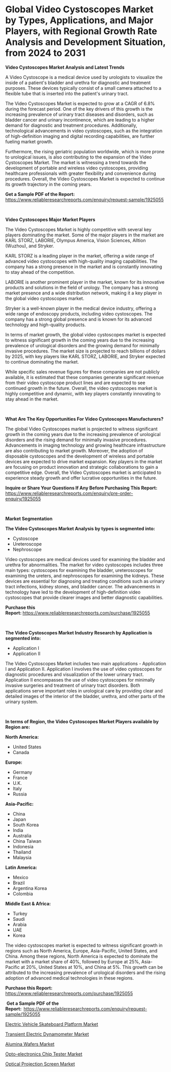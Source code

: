 <p><h1>Global Video Cystoscopes Market by Types, Applications, and Major Players, with Regional Growth Rate Analysis and Development Situation, from 2024 to 2031</h1></p><p><strong>Video Cystoscopes Market Analysis and Latest Trends</strong></p>
<p><p>A Video Cystoscope is a medical device used by urologists to visualize the inside of a patient's bladder and urethra for diagnostic and treatment purposes. These devices typically consist of a small camera attached to a flexible tube that is inserted into the patient's urinary tract.</p><p>The Video Cystoscopes Market is expected to grow at a CAGR of 6.8% during the forecast period. One of the key drivers of this growth is the increasing prevalence of urinary tract diseases and disorders, such as bladder cancer and urinary incontinence, which are leading to a higher demand for diagnostic and treatment procedures. Additionally, technological advancements in video cystoscopes, such as the integration of high-definition imaging and digital recording capabilities, are further fueling market growth.</p><p>Furthermore, the rising geriatric population worldwide, which is more prone to urological issues, is also contributing to the expansion of the Video Cystoscopes Market. The market is witnessing a trend towards the development of portable and wireless video cystoscopes, providing healthcare professionals with greater flexibility and convenience during procedures. Overall, the Video Cystoscopes Market is expected to continue its growth trajectory in the coming years.</p></p>
<p><strong>Get a Sample PDF of the Report:&nbsp;</strong> <a href="https://www.reliableresearchreports.com/enquiry/request-sample/1925055">https://www.reliableresearchreports.com/enquiry/request-sample/1925055</a></p>
<p>&nbsp;</p>
<p><strong>Video Cystoscopes Major Market Players</strong></p>
<p><p>The Video Cystoscopes Market is highly competitive with several key players dominating the market. Some of the major players in the market are KARL STORZ, LABORIE, Olympus America, Vision Sciences, Alltion (Wuzhou), and Stryker.</p><p>KARL STORZ is a leading player in the market, offering a wide range of advanced video cystoscopes with high-quality imaging capabilities. The company has a strong presence in the market and is constantly innovating to stay ahead of the competition.</p><p>LABORIE is another prominent player in the market, known for its innovative products and solutions in the field of urology. The company has a strong market presence and a wide distribution network, making it a key player in the global video cystoscopes market.</p><p>Stryker is a well-known player in the medical device industry, offering a wide range of endoscopy products, including video cystoscopes. The company has a strong global presence and is known for its advanced technology and high-quality products.</p><p>In terms of market growth, the global video cystoscopes market is expected to witness significant growth in the coming years due to the increasing prevalence of urological disorders and the growing demand for minimally invasive procedures. The market size is projected to reach billions of dollars by 2025, with key players like KARL STORZ, LABORIE, and Stryker expected to continue dominating the market.</p><p>While specific sales revenue figures for these companies are not publicly available, it is estimated that these companies generate significant revenue from their video cystoscope product lines and are expected to see continued growth in the future. Overall, the video cystoscopes market is highly competitive and dynamic, with key players constantly innovating to stay ahead in the market.</p></p>
<p>&nbsp;</p>
<p><strong>What Are The Key Opportunities For Video Cystoscopes Manufacturers?</strong></p>
<p><p>The global Video Cystoscopes market is projected to witness significant growth in the coming years due to the increasing prevalence of urological disorders and the rising demand for minimally invasive procedures. Advancements in imaging technology and growing healthcare infrastructure are also contributing to market growth. Moreover, the adoption of disposable cystoscopes and the development of wireless and portable devices are expected to drive market expansion. Key players in the market are focusing on product innovation and strategic collaborations to gain a competitive edge. Overall, the Video Cystoscopes market is anticipated to experience steady growth and offer lucrative opportunities in the future.</p></p>
<p><strong>Inquire or Share Your Questions If Any Before Purchasing This Report:</strong> <a href="https://www.reliableresearchreports.com/enquiry/pre-order-enquiry/1925055">https://www.reliableresearchreports.com/enquiry/pre-order-enquiry/1925055</a></p>
<p>&nbsp;</p>
<p><strong>Market Segmentation</strong></p>
<p><strong>The Video Cystoscopes Market Analysis by types is segmented into:</strong></p>
<p><ul><li>Cystoscope</li><li>Ureteroscope</li><li>Nephroscope</li></ul></p>
<p><p>Video cystoscopes are medical devices used for examining the bladder and urethra for abnormalities. The market for video cystoscopes includes three main types: cystoscopes for examining the bladder, ureteroscopes for examining the ureters, and nephroscopes for examining the kidneys. These devices are essential for diagnosing and treating conditions such as urinary tract infections, kidney stones, and bladder cancer. The advancements in technology have led to the development of high-definition video cystoscopes that provide clearer images and better diagnostic capabilities.</p></p>
<p><strong>Purchase this Report:&nbsp;</strong><a href="https://www.reliableresearchreports.com/purchase/1925055">https://www.reliableresearchreports.com/purchase/1925055</a></p>
<p>&nbsp;</p>
<p><strong>The Video Cystoscopes Market Industry Research by Application is segmented into:</strong></p>
<p><ul><li>Application I</li><li>Application II</li></ul></p>
<p><p>The Video Cystoscopes Market includes two main applications - Application I and Application II. Application I involves the use of video cystoscopes for diagnostic procedures and visualization of the lower urinary tract. Application II encompasses the use of video cystoscopes for minimally invasive surgeries and treatment of urinary tract disorders. Both applications serve important roles in urological care by providing clear and detailed images of the interior of the bladder, urethra, and other parts of the urinary system.</p></p>
<p>&nbsp;</p>
<p><strong>In terms of Region, the Video Cystoscopes Market Players available by Region are:</strong></p>
<p>
    <p> <strong> North America: </strong>
        <ul>
            <li>United States</li>
            <li>Canada</li>
        </ul>
        </p> 
    <p> <strong> Europe: </strong>
        <ul>
            <li>Germany</li>
            <li>France</li>
            <li>U.K.</li>
            <li>Italy</li>
            <li>Russia</li>
        </ul>
        </p> 
    <p> <strong> Asia-Pacific: </strong>
        <ul>
            <li>China</li>
            <li>Japan</li>
            <li>South Korea</li>
            <li>India</li>
            <li>Australia</li>
            <li>China Taiwan</li>
            <li>Indonesia</li>
            <li>Thailand</li>
            <li>Malaysia</li>
        </ul>
        </p> 
    <p> <strong> Latin America: </strong>
        <ul>
            <li>Mexico</li>
            <li>Brazil</li>
            <li>Argentina Korea</li>
            <li>Colombia</li>
        </ul>
        </p> 
    <p> <strong> Middle East & Africa: </strong>
        <ul>
            <li>Turkey</li>
            <li>Saudi</li>
            <li>Arabia</li>
            <li>UAE</li>
            <li>Korea</li>
        </ul>
    </p>
    </p>
<p><p>The video cystoscopes market is expected to witness significant growth in regions such as North America, Europe, Asia-Pacific, United States, and China. Among these regions, North America is expected to dominate the market with a market share of 40%, followed by Europe at 25%, Asia-Pacific at 20%, United States at 10%, and China at 5%. This growth can be attributed to the increasing prevalence of urological disorders and the rising adoption of advanced medical technologies in these regions.</p></p>
<p><strong>Purchase this Report: </strong><a href="https://www.reliableresearchreports.com/purchase/1925055">https://www.reliableresearchreports.com/purchase/1925055</a></p>
<p>&nbsp;<strong>Get a Sample PDF of the Report:&nbsp;&nbsp;</strong><a href="https://www.reliableresearchreports.com/enquiry/request-sample/1925055">https://www.reliableresearchreports.com/enquiry/request-sample/1925055</a></p>
<p><strong></strong></p>
<p><p><a href="https://view.publitas.com/reportprime-1/electric-vehicle-skateboard-platform-market-with-the-goal-of-estimating-the-market-size-and-future-growth-potential-of-various-market-segments-based-on-component-applications-end-user-and-region/">Electric Vehicle Skateboard Platform Market</a></p><p><a href="https://funky-papaya-cf4.notion.site/Transient-Electric-Dynamometer-Market-Size-and-Examines-its-Market-Scope-with-a-Primary-Focus-on-G-45c0ff93ac8b42db82ed6c9856ffab7e">Transient Electric Dynamometer Market</a></p><p><a href="https://picayune-night-cbd.notion.site/Alumina-Wafers-Market-Offers-Provide-Insightful-Data-for-the-Time-Period-from-2024-to-2031-and-also--4c117f4b8d1645aaa48152657d054e6b">Alumina Wafers Market</a></p><p><a href="https://butternut-bug-553.notion.site/Opto-electronics-Chip-Tester-Market-Size-Growing-and-Forecasted-for-period-from-2024-2031-and-prov-ca51458eb7a64ed8893a9344b071e49c">Opto-electronics Chip Tester Market</a></p><p><a href="https://view.publitas.com/reportprime-1/optical-projection-screen-market-size-2024-2031-global-industrial-analysis-key-geographical-regions-market-share-top-key-players-product-types-and-forecast-research-report/">Optical Projection Screen Market</a></p></p>